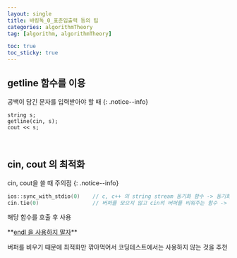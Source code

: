 ```yaml
---
layout: single
title: 바킹독_0_표준입출력 등의 팁
categories: algorithmTheory
tag: [algorithm, algorithmTheory]

toc: true
toc_sticky: true
---
```

## getline 함수를 이용
공백이 담긴 문자를 입력받아야 할 때
{: .notice--info}

```
string s;
getline(cin, s);
cout << s;
```

   
   

## cin, cout 의 최적화
cin, cout을 쓸 때 주의점
{: .notice--info}
```cpp
ios::sync_with_stdio(0)    // c, c++ 의 string stream 동기화 함수 -> 동기화 기능을 끄겠다는 뜻 : 이 호출 이후 printf/scanf 를 사용하면 안됨
cin.tie(0)                 // 버퍼를 모으지 않고 cin의 버퍼를 비워주는 함수 -> 인데 어짜피 출력값만 보일 것이기 때문에 기능을 끈다
```
해당 함수를 호출 후 사용
   
   
<div class="notice--danger" markdown="1">
**<u>endl 을 사용하지 말자</u>** 

버퍼를 비우기 때문에 최적화만 깎아먹어서 코딩테스트에서는 사용하지 않는 것을 추천
</div>